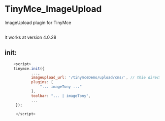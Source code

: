 TinyMce_ImageUpload
===================

ImageUpload plugin for TinyMce

<br/>
It works at version 4.0.28


init:
-----
```javascript
	<script>
	tinymce.init({
		    ...,
		    imageupload_url: '/tinymceDemo/upload/cms/', // thie directory to save upload file 
			plugins: [
				"... imageTony ..." 
			],
			toolbar: "... | imageTony", 
			...
	 });
	 
	 </script> 
```

